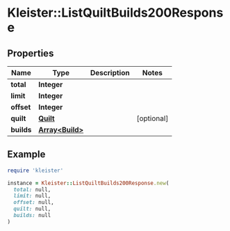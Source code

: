 # Kleister::ListQuiltBuilds200Response

## Properties

| Name | Type | Description | Notes |
| ---- | ---- | ----------- | ----- |
| **total** | **Integer** |  |  |
| **limit** | **Integer** |  |  |
| **offset** | **Integer** |  |  |
| **quilt** | [**Quilt**](Quilt.md) |  | [optional] |
| **builds** | [**Array&lt;Build&gt;**](Build.md) |  |  |

## Example

```ruby
require 'kleister'

instance = Kleister::ListQuiltBuilds200Response.new(
  total: null,
  limit: null,
  offset: null,
  quilt: null,
  builds: null
)
```


